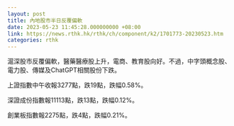 ```yaml
---
layout: post
title: 內地股市半日反覆偏軟
date: 2023-05-23 11:45:28.000000000 +08:00
link: https://news.rthk.hk/rthk/ch/component/k2/1701773-20230523.htm
categories: rthk
---
```


滬深股市反覆偏軟，醫藥醫療股上升，電商、教育股向好。不過，中字頭概念股、電力股、傳媒及ChatGPT相關股份下跌。

上證指數中午收報3277點，跌19點，跌幅0.58%。

深證成份指數報11113點，跌13點，跌幅0.12%。

創業板指數報2275點，跌4點，跌幅0.21%。
